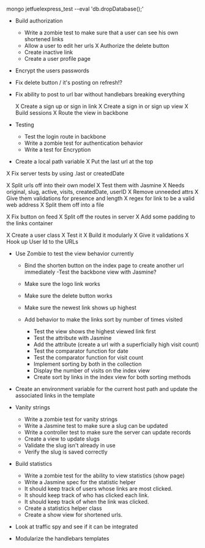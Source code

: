 mongo jetfuelexpress_test --eval 'db.dropDatabase();'


- Build authorization
  - Write a zombie test to make sure that a user can see his own shortened links
  - Allow a user to edit her urls
  X Authorize the delete button
  - Create inactive link
  - Create a user profile page

  
- Encrypt the users passwords
- Fix delete button / it's posting on refresh!?
- Fix ability to post to url bar without handlebars breaking everything

  X Create a sign up or sign in link
  X Create a sign in or sign up view
  X Build sessions
  X Route the view in backbone

- Testing
  - Test the login route in backbone
  - Write a zombie test for authentication behavior
  - Write a test for Encryption



- Create a local path variable
X Put the last url at the top

X Fix server tests by using .last or createdDate

X Split urls off into their own model
  X Test them with Jasmine
  X Needs original, slug, active, visits, createdDate, userID
  X Remove unneeded attrs 
  X Give them validations for presence and length
  X regex for link to be a valid web address
  X Split them off into a file

X Fix button on feed
X Split off the routes in server
X Add some padding to the links container


X Create a user class
  X Test it
  X Build it modularly
  X Give it validations
  X Hook up User Id to the URLs




- Use Zombie to test the view behavior currently
  - Bind the shorten button on the index page to create another url immediately
    -Test the backbone view with Jasmine?

  - Make sure the logo link works
  - Make sure the delete button works
  - Make sure the newest link shows up highest

  - Add behavior to make the links sort by number of times visited
    - Test the view shows the highest viewed link first
    - Test the attribute with Jasmine
    - Add the attribute (create a url with a superficially high visit count)
    - Test the comparator function for date
    - Test the comparator function for visit count
    - Implement sorting by both in the collection
    - Display the number of visits on the index view
    - Create sort by links in the index view for both sorting methods


- Create an environment variable for the current host path and update the 
  associated links in the template

- Vanity strings
  - Write a zombie test for vanity strings
  - Write a Jasmine test to make sure a slug can be updated
  - Write a controller test to make sure the server can update records
  - Create a view to update slugs
  - Validate the slug isn't already in use
  - Verify the slug is saved correctly


- Build statistics
  - Write a zombie test for the ability to view statistics (show page)
  - Write a Jasmine spec for the statistic helper
  - It should keep track of users whose links are most clicked.
  - It should keep track of who has clicked each link.
  - It should keep track of when the link was clicked.
  - Create a statistics helper class
  - Create a show view for shortened urls.


- Look at traffic spy and see if it can be integrated
- Modularize the handlebars templates
